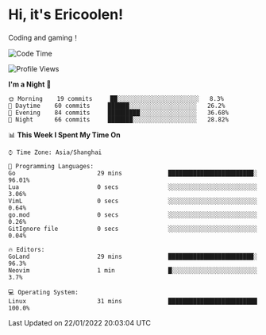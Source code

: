 # Hi, it's Ericoolen!
Coding and gaming！

<!--START_SECTION:waka-->
![Code Time](http://img.shields.io/badge/Code%20Time-151%20hrs%2024%20mins-blue)

![Profile Views](http://img.shields.io/badge/Profile%20Views-0-blue)

**I'm a Night 🦉** 

```text
🌞 Morning    19 commits     ██░░░░░░░░░░░░░░░░░░░░░░░   8.3% 
🌆 Daytime    60 commits     ██████░░░░░░░░░░░░░░░░░░░   26.2% 
🌃 Evening    84 commits     █████████░░░░░░░░░░░░░░░░   36.68% 
🌙 Night      66 commits     ███████░░░░░░░░░░░░░░░░░░   28.82%

```


📊 **This Week I Spent My Time On** 

```text
⌚︎ Time Zone: Asia/Shanghai

💬 Programming Languages: 
Go                       29 mins             ████████████████████████░   96.01% 
Lua                      0 secs              ░░░░░░░░░░░░░░░░░░░░░░░░░   3.06% 
VimL                     0 secs              ░░░░░░░░░░░░░░░░░░░░░░░░░   0.64% 
go.mod                   0 secs              ░░░░░░░░░░░░░░░░░░░░░░░░░   0.26% 
GitIgnore file           0 secs              ░░░░░░░░░░░░░░░░░░░░░░░░░   0.04%

🔥 Editors: 
GoLand                   29 mins             ████████████████████████░   96.3% 
Neovim                   1 min               █░░░░░░░░░░░░░░░░░░░░░░░░   3.7%

💻 Operating System: 
Linux                    31 mins             █████████████████████████   100.0%

```


 Last Updated on 22/01/2022 20:03:04 UTC
<!--END_SECTION:waka-->

